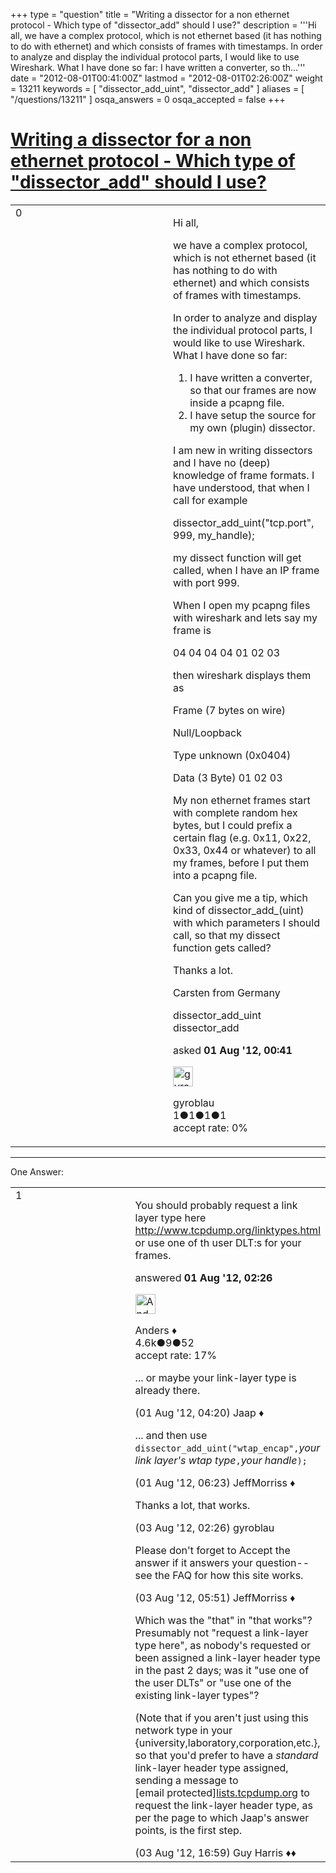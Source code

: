 +++
type = "question"
title = "Writing a dissector for a non ethernet protocol - Which type of &quot;dissector_add&quot; should I use?"
description = '''Hi all, we have a complex protocol, which is not ethernet based (it has nothing to do with ethernet) and which consists of frames with timestamps. In order to analyze and display the individual protocol parts, I would like to use Wireshark. What I have done so far:  I have written a converter, so th...'''
date = "2012-08-01T00:41:00Z"
lastmod = "2012-08-01T02:26:00Z"
weight = 13211
keywords = [ "dissector_add_uint", "dissector_add" ]
aliases = [ "/questions/13211" ]
osqa_answers = 0
osqa_accepted = false
+++

<div class="headNormal">

# [Writing a dissector for a non ethernet protocol - Which type of "dissector\_add" should I use?](/questions/13211/writing-a-dissector-for-a-non-ethernet-protocol-which-type-of-dissector_add-should-i-use)

</div>

<div id="main-body">

<div id="askform">

<table id="question-table" style="width:100%;"><colgroup><col style="width: 50%" /><col style="width: 50%" /></colgroup><tbody><tr class="odd"><td style="width: 30px; vertical-align: top"><div class="vote-buttons"><div id="post-13211-score" class="post-score" title="current number of votes">0</div><div id="favorite-count" class="favorite-count"></div></div></td><td><div id="item-right"><div class="question-body"><p>Hi all,</p><p>we have a complex protocol, which is not ethernet based (it has nothing to do with ethernet) and which consists of frames with timestamps.</p><p>In order to analyze and display the individual protocol parts, I would like to use Wireshark. What I have done so far:</p><ol><li>I have written a converter, so that our frames are now inside a pcapng file.</li><li>I have setup the source for my own (plugin) dissector.</li></ol><p>I am new in writing dissectors and I have no (deep) knowledge of frame formats. I have understood, that when I call for example</p><p>dissector_add_uint("tcp.port", 999, my_handle);</p><p>my dissect function will get called, when I have an IP frame with port 999.</p><p>When I open my pcapng files with wireshark and lets say my frame is</p><p>04 04 04 04 01 02 03</p><p>then wireshark displays them as</p><p>Frame (7 bytes on wire)</p><p>Null/Loopback</p><p>Type unknown (0x0404)</p><p>Data (3 Byte) 01 02 03</p><p>My non ethernet frames start with complete random hex bytes, but I could prefix a certain flag (e.g. 0x11, 0x22, 0x33, 0x44 or whatever) to all my frames, before I put them into a pcapng file.</p><p>Can you give me a tip, which kind of dissector_add_(uint) with which parameters I should call, so that my dissect function gets called?</p><p>Thanks a lot.</p><p>Carsten from Germany</p></div><div id="question-tags" class="tags-container tags">dissector_add_uint dissector_add</div><div id="question-controls" class="post-controls"></div><div class="post-update-info-container"><div class="post-update-info post-update-info-user"><p>asked <strong>01 Aug '12, 00:41</strong></p><img src="https://secure.gravatar.com/avatar/68c0004a25e9e1742fba20d34a50a24b?s=32&amp;d=identicon&amp;r=g" class="gravatar" width="32" height="32" alt="gyroblau&#39;s gravatar image" /><p>gyroblau<br />
<span class="score" title="1 reputation points">1</span><span title="1 badges"><span class="badge1">●</span><span class="badgecount">1</span></span><span title="1 badges"><span class="silver">●</span><span class="badgecount">1</span></span><span title="1 badges"><span class="bronze">●</span><span class="badgecount">1</span></span><br />
<span class="accept_rate" title="Rate of the user&#39;s accepted answers">accept rate:</span> <span title="gyroblau has no accepted answers">0%</span></p></div></div><div id="comments-container-13211" class="comments-container"></div><div id="comment-tools-13211" class="comment-tools"></div><div class="clear"></div><div id="comment-13211-form-container" class="comment-form-container"></div><div class="clear"></div></div></td></tr></tbody></table>

------------------------------------------------------------------------

<div class="tabBar">

<span id="sort-top"></span>

<div class="headQuestions">

One Answer:

</div>

</div>

<span id="13218"></span>

<div id="answer-container-13218" class="answer">

<table style="width:100%;"><colgroup><col style="width: 50%" /><col style="width: 50%" /></colgroup><tbody><tr class="odd"><td style="width: 30px; vertical-align: top"><div class="vote-buttons"><div id="post-13218-score" class="post-score" title="current number of votes">1</div></div></td><td><div class="item-right"><div class="answer-body"><p>You should probably request a link layer type here <a href="http://www.tcpdump.org/linktypes.html">http://www.tcpdump.org/linktypes.html</a> or use one of th user DLT:s for your frames.</p></div><div class="answer-controls post-controls"></div><div class="post-update-info-container"><div class="post-update-info post-update-info-user"><p>answered <strong>01 Aug '12, 02:26</strong></p><img src="https://secure.gravatar.com/avatar/2d3d425a7a829209431fb38d326b53af?s=32&amp;d=identicon&amp;r=g" class="gravatar" width="32" height="32" alt="Anders&#39;s gravatar image" /><p>Anders ♦<br />
<span class="score" title="4578 reputation points"><span>4.6k</span></span><span title="9 badges"><span class="silver">●</span><span class="badgecount">9</span></span><span title="52 badges"><span class="bronze">●</span><span class="badgecount">52</span></span><br />
<span class="accept_rate" title="Rate of the user&#39;s accepted answers">accept rate:</span> <span title="Anders has 56 accepted answers">17%</span></p></div></div><div id="comments-container-13218" class="comments-container"><span id="13231"></span><div id="comment-13231" class="comment"><div id="post-13231-score" class="comment-score"></div><div class="comment-text"><p>... or maybe your link-layer type is already there.</p></div><div id="comment-13231-info" class="comment-info"><span class="comment-age">(01 Aug '12, 04:20)</span> Jaap ♦</div></div><span id="13241"></span><div id="comment-13241" class="comment"><div id="post-13241-score" class="comment-score"></div><div class="comment-text"><p>... and then use <code>dissector_add_uint("wtap_encap",</code><em>your link layer's wtap type</em><code>,</code><em>your handle</em><code>);</code></p></div><div id="comment-13241-info" class="comment-info"><span class="comment-age">(01 Aug '12, 06:23)</span> JeffMorriss ♦</div></div><span id="13342"></span><div id="comment-13342" class="comment"><div id="post-13342-score" class="comment-score"></div><div class="comment-text"><p>Thanks a lot, that works.</p></div><div id="comment-13342-info" class="comment-info"><span class="comment-age">(03 Aug '12, 02:26)</span> gyroblau</div></div><span id="13347"></span><div id="comment-13347" class="comment"><div id="post-13347-score" class="comment-score"></div><div class="comment-text"><p>Please don't forget to Accept the answer if it answers your question--see the FAQ for how this site works.</p></div><div id="comment-13347-info" class="comment-info"><span class="comment-age">(03 Aug '12, 05:51)</span> JeffMorriss ♦</div></div><span id="13361"></span><div id="comment-13361" class="comment"><div id="post-13361-score" class="comment-score"></div><div class="comment-text"><p>Which was the "that" in "that works"? Presumably not "request a link-layer type here", as nobody's requested or been assigned a link-layer header type in the past 2 days; was it "use one of the user DLTs" or "use one of the existing link-layer types"?</p><p>(Note that if you aren't just using this network type in your {university,laboratory,corporation,etc.}, so that you'd prefer to have a <em>standard</em> link-layer header type assigned, sending a message to [email protected]<a href="http://lists.tcpdump.org">lists.tcpdump.org</a> to request the link-layer header type, as per the page to which Jaap's answer points, is the first step.</p></div><div id="comment-13361-info" class="comment-info"><span class="comment-age">(03 Aug '12, 16:59)</span> Guy Harris ♦♦</div></div></div><div id="comment-tools-13218" class="comment-tools"></div><div class="clear"></div><div id="comment-13218-form-container" class="comment-form-container"></div><div class="clear"></div></div></td></tr></tbody></table>

</div>

<div class="paginator-container-left">

</div>

</div>

</div>

